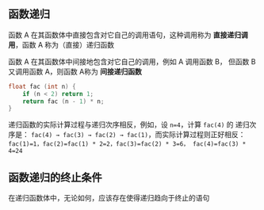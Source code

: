 ## 函数递归

函数 A 在其函数体中直接包含对它自己的调用语句，这种调用称为 **直接递归调用**，函数 A 称为（直接）递归函数

函数 A 在其函数体中间接地包含对它自己的调用，例如 A 调用函数 B， 但函数 B 又调用函数 A，则函数 A称为 **间接递归函数**

```cpp
float fac (int n) {
	if (n < 2) return 1;
	return fac (n - 1) * n;
}
```

递归函数的实际计算过程与递归次序相反，例如，设 `n=4`，计算 `fac(4)` 的 递归次序是： `fac(4) → fac(3) → fac(2) → fac(1)`，而实际计算过程则正好相反：`fac(1)=1，fac(2)=fac(1) * 2=2，fac(3)=fac(2) * 3=6， fac(4)=fac(3) * 4=24`

## 函数递归的终止条件

在递归函数体中，无论如何，应该存在使得递归趋向于终止的语句


